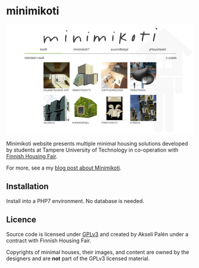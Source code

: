 # minimikoti

![Front page screenshot](doc/screenshot.jpg)

Minimikoti website presents multiple minimal housing solutions developed by students at Tampere University of Technology in co-operation with [Finnish Housing Fair](https://www.asuntomessut.fi/).

For more, see a my [blog post about Minimikoti](https://www.akselipalen.com/2010/04/28/website-for-minimikoti-project-in-co-operation-with-finnish-housing-fair/).

## Installation

Install into a PHP7 environment. No database is needed.

## Licence

Source code is licensed under [GPLv3](LICENSE) and created by Akseli Palén under a contract with Finnish Housing Fair.

Copyrights of minimal houses, their images, and content are owned by the designers and are **not** part of the GPLv3 licensed material.
